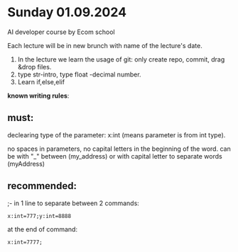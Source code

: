 # Sunday 01.09.2024
AI developer course by Ecom school

Each lecture will be in new brunch with name of the lecture's date.

1) In the lecture we learn the usage of git: only create repo, commit, drag &drop files.
2) type str-intro, type float -decimal number.
3) Learn if,else,elif


**known writing rules**:

## must: 

  declearing type of the parameter: x:int (means parameter is from int type).
  
  no spaces in parameters, no capital letters in the beginning of the word. can be with "_"  between (my_address) or with capital letter to separate words (myAddress)

## recommended:

;- in 1 line to separate between 2 commands:

    x:int=777;y:int=8888
    
  at the end of command:
  
    x:int=7777;
